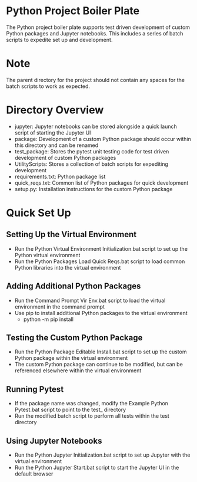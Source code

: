 # Python Project Boiler Plate
The Python project boiler plate supports test driven development of custom Python packages and Jupyter notebooks. This includes a series of batch scripts to expedite set up and development.

# Note
The parent directory for the project should not contain any spaces for the batch scripts to work as expected.

# Directory Overview
* jupyter: Jupyter notebooks can be stored alongside a quick launch script of starting the Jupyter UI
* package: Development of a custom Python package should occur within this directory and can be renamed
* test_package: Stores the pytest unit testing code for test driven development of custom Python packages
* UtilityScripts: Stores a collection of batch scripts for expediting development
* requirements.txt: Python package list
* quick_reqs.txt: Common list of Python packages for quick development
* setup.py: Installation instructions for the custom Python package

# Quick Set Up

## Setting Up the Virtual Environment
* Run the Python Virtual Environment Initialization.bat script to set up the Python virtual environment
* Run the Python Packages Load Quick Reqs.bat script to load common Python libraries into the virtual environment

## Adding Additional Python Packages
* Run the Command Prompt Vir Env.bat script to load the virtual environment in the command prompt
* Use pip to install additional Python packages to the virtual environment
    * python -m pip install <package>

## Testing the Custom Python Package
* Run the Python Package Editable Install.bat script to set up the custom Python package within the virtual environment
* The custom Python package can continue to be modified, but can be referenced elsewhere within the virtual environment

## Running Pytest
* If the package name was changed, modify the Example Python Pytest.bat script to point to the test_<package> directory
* Run the modified batch script to perform all tests within the test directory

## Using Jupyter Notebooks
* Run the Python Jupyter Initialization.bat script to set up Jupyter with the virtual environment
* Run the Python Jupyter Start.bat script to start the Jupyter UI in the default browser
